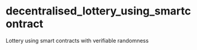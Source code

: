 # decentralised_lottery_using_smartcontract

Lottery using smart contracts with verifiable randomness

